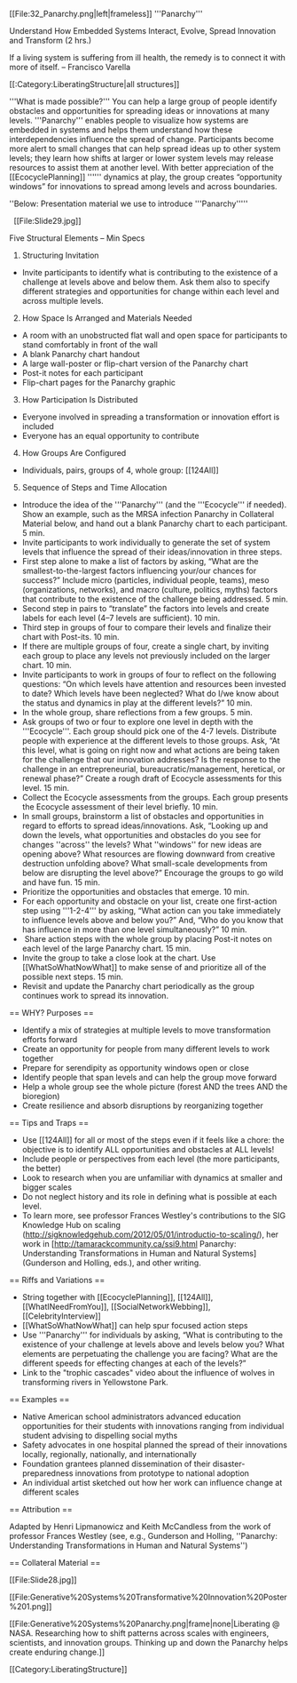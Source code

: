 [[File:32_Panarchy.png|left|frameless]]
'''Panarchy'''

Understand How Embedded Systems Interact, Evolve, Spread Innovation and Transform (2 hrs.)



If a living system is suffering from ill health, the remedy is to connect it with more of itself. – Francisco Varella

[[:Category:LiberatingStructure|all structures]]

'''What is made possible?''' You can help a large group of people identify obstacles and opportunities for spreading ideas or innovations at many levels. '''Panarchy''' enables people to visualize how systems are embedded in systems and helps them understand how these interdependencies influence the spread of change. Participants become more alert to small changes that can help spread ideas up to other system levels; they learn how shifts at larger or lower system levels may release resources to assist them at another level. With better appreciation of the [[EcocyclePlanning]] '''''' dynamics at play, the group creates “opportunity windows” for innovations to spread among levels and across boundaries.

''Below: Presentation material we use to introduce '''Panarchy'''''

 
[[File:Slide29.jpg]]

Five Structural Elements – Min Specs

1. Structuring Invitation

* Invite participants to identify what is contributing to the existence of a challenge at levels above and below them. Ask them also to specify different strategies and opportunities for change within each level and across multiple levels.

2. How Space Is Arranged and Materials Needed

* A room with an unobstructed flat wall and open space for participants to stand comfortably in front of the wall
* A blank Panarchy chart handout
* A large wall-poster or flip-chart version of the Panarchy chart
* Post-it notes for each participant
* Flip-chart pages for the Panarchy graphic

3. How Participation Is Distributed

* Everyone involved in spreading a transformation or innovation effort is included
* Everyone has an equal opportunity to contribute

4. How Groups Are Configured

* Individuals, pairs, groups of 4, whole group: [[124All]]

5. Sequence of Steps and Time Allocation

* Introduce the idea of the '''Panarchy''' (and the '''Ecocycle''' if needed). Show an example, such as the MRSA infection Panarchy in Collateral Material below, and hand out a blank Panarchy chart to each participant. 5 min.
* Invite participants to work individually to generate the set of system levels that influence the spread of their ideas/innovation in three steps.
* First step alone to make a list of factors by asking, “What are the smallest-to-the-largest factors influencing your/our chances for success?” Include micro (particles, individual people, teams), meso (organizations, networks), and macro (culture, politics, myths) factors that contribute to the existence of the challenge being addressed. 5 min.
* Second step in pairs to “translate” the factors into levels and create labels for each level (4–7 levels are sufficient). 10 min.
* Third step in groups of four to compare their levels and finalize their chart with Post-its. 10 min.
* If there are multiple groups of four, create a single chart, by inviting each group to place any levels not previously included on the larger chart. 10 min.
* Invite participants to work in groups of four to reflect on the following questions: “On which levels have attention and resources been invested to date? Which levels have been neglected? What do I/we know about the status and dynamics in play at the different levels?” 10 min.
* In the whole group, share reflections from a few groups. 5 min.
* Ask groups of two or four to explore one level in depth with the '''Ecocycle'''. Each group should pick one of the 4-7 levels. Distribute people with experience at the different levels to those groups. Ask, “At this level, what is going on right now and what actions are being taken for the challenge that our innovation addresses? Is the response to the challenge in an entrepreneurial, bureaucratic/management, heretical, or renewal phase?” Create a rough draft of Ecocycle assessments for this level. 15 min.
* Collect the Ecocycle assessments from the groups. Each group presents the Ecocycle assessment of their level briefly. 10 min.
* In small groups, brainstorm a list of obstacles and opportunities in regard to efforts to spread ideas/innovations. Ask, “Looking up and down the levels, what opportunities and obstacles do you see for changes ''across'' the levels? What ''windows'' for new ideas are opening above? What resources are flowing downward from creative destruction unfolding above? What small-scale developments from below are disrupting the level above?” Encourage the groups to go wild and have fun. 15 min.
* Prioritize the opportunities and obstacles that emerge. 10 min.
* For each opportunity and obstacle on your list, create one first-action step using '''1-2-4''' by asking, “What action can you take immediately to influence levels above and below you?” And, “Who do you know that has influence in more than one level simultaneously?” 10 min.
*  Share action steps with the whole group by placing Post-it notes on each level of the large Panarchy chart. 15 min.
* Invite the group to take a close look at the chart. Use [[WhatSoWhatNowWhat]] to make sense of and prioritize all of the possible next steps. 15 min.
* Revisit and update the Panarchy chart periodically as the group continues work to spread its innovation.



== WHY? Purposes ==

* Identify a mix of strategies at multiple levels to move transformation efforts forward
* Create an opportunity for people from many different levels to work together
* Prepare for serendipity as opportunity windows open or close
* Identify people that span levels and can help the group move forward
* Help a whole group see the whole picture (forest AND the trees AND the bioregion)
* Create resilience and absorb disruptions by reorganizing together



== Tips and Traps ==

* Use [[124All]] for all or most of the steps even if it feels like a chore: the objective is to identify ALL opportunities and obstacles at ALL levels!
* Include people or perspectives from each level (the more participants, the better)
* Look to research when you are unfamiliar with dynamics at smaller and bigger scales
* Do not neglect history and its role in defining what is possible at each level.
* To learn more, see professor Frances Westley's contributions to the SIG Knowledge Hub on scaling (http://sigknowledgehub.com/2012/05/01/introductio-to-scaling/), her work
in [http://tamarackcommunity.ca/ssi9.html Panarchy: Understanding Transformations in Human and Natural Systems] (Gunderson and Holling, eds.), and other writing.



== Riffs and Variations ==

* String together with [[EcocyclePlanning]], [[124All]], [[WhatINeedFromYou]], [[SocialNetworkWebbing]], [[CelebrityInterview]]
* [[WhatSoWhatNowWhat]] can help spur focused action steps
* Use '''Panarchy''' for individuals by asking, “What is contributing to the existence of your challenge at levels above and levels below you? What elements are perpetuating the challenge you are facing? What are the different speeds for effecting changes at each of the levels?”
* Link to the &quot;trophic cascades&quot; video about the influence of wolves in transforming rivers in Yellowstone Park.



== Examples ==

* Native American school administrators advanced education opportunities for their students with innovations ranging from individual student advising to dispelling social myths
* Safety advocates in one hospital planned the spread of their innovations locally, regionally, nationally, and internationally
* Foundation grantees planned dissemination of their disaster-preparedness innovations from prototype to national adoption
* An individual artist sketched out how her work can influence change at different scales



== Attribution ==

Adapted by Henri Lipmanowicz and Keith McCandless from the work of professor Frances Westley (see, e.g., Gunderson and Holling, ''Panarchy: Understanding Transformations in Human and Natural Systems'')



== Collateral Material ==

[[File:Slide28.jpg]]

[[File:Generative%20Systems%20Transformative%20Innovation%20Poster%201.png]]

[[File:Generative%20Systems%20Panarchy.png|frame|none|Liberating @ NASA. Researching how to shift patterns across scales with engineers, scientists, and innovation groups. Thinking up and down the Panarchy helps create enduring change.]]

[[Category:LiberatingStructure]]
